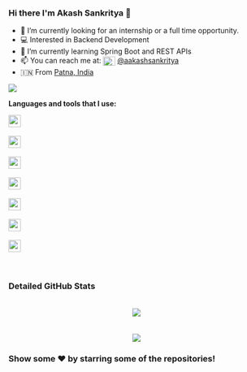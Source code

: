 
### Hi there I'm Akash Sankritya 👋

- 🔭 I’m currently looking for an internship or a full time opportunity.
- 💻 Interested in Backend Development
-  🌱 I’m currently learning Spring Boot and REST APIs
-  📫 You can reach me at: <img height="18" align="center" alt="Akash's Linkdein" width="24px" src="https://image.flaticon.com/icons/png/512/174/174857.png"/> <a href="https://linkedin.com/in/aakashsankritya">@aakashsankritya</a>
- 🇮🇳 From <a href="https://goo.gl/maps/e5GUcTj33nuvFLSg7">Patna, India</a>

<a align="left" href="https://github.com/aakashsankritya"><img src = "https://github-readme-stats.vercel.app/api?username=aakashsankritya&count_private=true&show_icons=true&theme=radical&include_all_commits=true"></a>
<br/>

**Languages and tools that I use:**  

<code><img height="24" src="https://1000logos.net/wp-content/uploads/2020/09/Java-Logo.png"></code>
<br/>
<br/>
<code><img height="24" src="https://i2.wp.com/www.thecuriousdev.org/wp-content/uploads/2017/12/spring-boot-logo.png?fit=600%2C315&ssl=1"></code>
<br/>
<br/>
<code><img height="24" src="https://webassets.mongodb.com/_com_assets/cms/MongoDB_Logo_FullColorBlack_RGB-4td3yuxzjs.png"></code>
<br/>
<br/>
<code><img height="24" src="https://download.logo.wine/logo/MySQL/MySQL-Logo.wine.png"></code> 
<br/>
<br/>
<code><img height="24" src="https://upload.wikimedia.org/wikipedia/en/thumb/6/6b/Redis_Logo.svg/1200px-Redis_Logo.svg.png"></code>
<br/>
<br/>
<code><img height="24" src="https://miro.medium.com/max/982/1*AiTBjfsoj3emarTpaeNgKQ.png"></code>
<br/>
<br/>
<code><img height="24" src="https://upload.wikimedia.org/wikipedia/commons/thumb/9/93/Amazon_Web_Services_Logo.svg/1200px-Amazon_Web_Services_Logo.svg.png">
</code>
<br/>
<br/>

### Detailed GitHub Stats
<br/>
<div align="center">
<a href="https://github.com/aakashsankritya"><img src="https://github-readme-stats.vercel.app/api/top-langs/?username=aakashsankritya&theme=radical&hide=jupyter%20notebook"/></a> 
</div>
<br/>
<br/>
<div align="center">
<a href="https://github.com/aakashsankritya">
<img src="https://github-readme-stats.vercel.app/api/wakatime?username=aakashsankritya"/>
</a>
</div>

### Show some ❤️ by starring some of the repositories!

